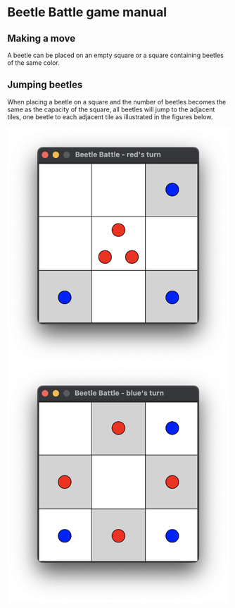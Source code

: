 # Beetle Battle game manual

## Making a move
A beetle can be placed on an empty square or a square containing beetles of the same color.

## Jumping beetles
When placing a beetle on a square and the number of beetles becomes the same as the capacity of the square, all beetles will jump to the adjacent tiles, one beetle to each adjacent tile as illustrated in the figures below.

![fig_01](./fig_01.png)
![fig_02](./fig_02.png)

